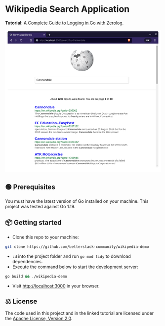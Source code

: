# Wikipedia Search Application

**Tutorial**: [A Complete Guide to Logging in Go with Zerolog](https://betterstack.com/community/guides/logging/zerolog/).

![Screenshot or GIF of the application in action](screenshot.png)

## 🟢 Prerequisites

You must have the latest version of Go installed on your machine. This project
was tested against Go 1.19.

## 📦 Getting started

- Clone this repo to your machine:

```bash
git clone https://github.com/betterstack-community/wikipedia-demo
```

- `cd` into the project folder and run `go mod tidy` to download dependencies.
- Execute the command below to start the development server:

```bash
go build && ./wikipedia-demo

```

- Visit [http://localhost:3000](http://localhost:3000) in your browser.

## ⚖ License

The code used in this project and in the linked tutorial are licensed under the [Apache License, Version 2.0](LICENSE).
